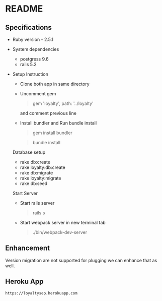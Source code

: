 # README
## Specifications

* Ruby version - 2.5.1

* System dependencies
    * postgress 9.6
    * rails 5.2

* Setup Instruction

    * Clone both app in same directory
    * Uncomment gem

        >gem 'loyalty', path: '../loyalty'

        and comment previous line

    * Install bundler and Run bundle install
        > gem install bundler

        > bundle install
 
    Database setup

    * rake db:create
    * rake loyalty:db:create
    * rake db:migrate
    * rake loyalty:migrate
    * rake db:seed

    Start Server

     * Start rails server 
        >rails s
     * Start webpack server in new terminal tab
        > ./bin/webpack-dev-server



 ## Enhancement

  Version migration are not supported for plugging we can enhance that as well.

  ## Heroku App

    https://loyaltysep.herokuapp.com

